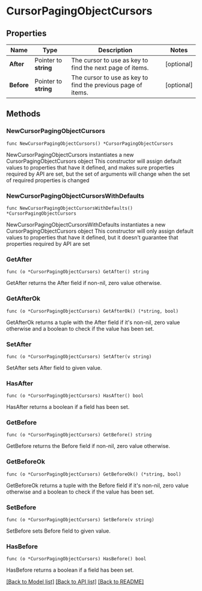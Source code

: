 # CursorPagingObjectCursors

## Properties

Name | Type | Description | Notes
------------ | ------------- | ------------- | -------------
**After** | Pointer to **string** | The cursor to use as key to find the next page of items. | [optional] 
**Before** | Pointer to **string** | The cursor to use as key to find the previous page of items. | [optional] 

## Methods

### NewCursorPagingObjectCursors

`func NewCursorPagingObjectCursors() *CursorPagingObjectCursors`

NewCursorPagingObjectCursors instantiates a new CursorPagingObjectCursors object
This constructor will assign default values to properties that have it defined,
and makes sure properties required by API are set, but the set of arguments
will change when the set of required properties is changed

### NewCursorPagingObjectCursorsWithDefaults

`func NewCursorPagingObjectCursorsWithDefaults() *CursorPagingObjectCursors`

NewCursorPagingObjectCursorsWithDefaults instantiates a new CursorPagingObjectCursors object
This constructor will only assign default values to properties that have it defined,
but it doesn't guarantee that properties required by API are set

### GetAfter

`func (o *CursorPagingObjectCursors) GetAfter() string`

GetAfter returns the After field if non-nil, zero value otherwise.

### GetAfterOk

`func (o *CursorPagingObjectCursors) GetAfterOk() (*string, bool)`

GetAfterOk returns a tuple with the After field if it's non-nil, zero value otherwise
and a boolean to check if the value has been set.

### SetAfter

`func (o *CursorPagingObjectCursors) SetAfter(v string)`

SetAfter sets After field to given value.

### HasAfter

`func (o *CursorPagingObjectCursors) HasAfter() bool`

HasAfter returns a boolean if a field has been set.

### GetBefore

`func (o *CursorPagingObjectCursors) GetBefore() string`

GetBefore returns the Before field if non-nil, zero value otherwise.

### GetBeforeOk

`func (o *CursorPagingObjectCursors) GetBeforeOk() (*string, bool)`

GetBeforeOk returns a tuple with the Before field if it's non-nil, zero value otherwise
and a boolean to check if the value has been set.

### SetBefore

`func (o *CursorPagingObjectCursors) SetBefore(v string)`

SetBefore sets Before field to given value.

### HasBefore

`func (o *CursorPagingObjectCursors) HasBefore() bool`

HasBefore returns a boolean if a field has been set.


[[Back to Model list]](../README.md#documentation-for-models) [[Back to API list]](../README.md#documentation-for-api-endpoints) [[Back to README]](../README.md)


